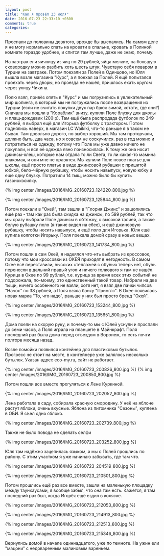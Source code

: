```yaml
---
layout: post
title: "Как я провёл 23 июля"
date: 2016-07-23 22:33:10 +0300
comments: true
categories: 
---
```

Проспали до половины девятого, врожде бы выспались. На самом деле я не могу нормально спать на кровати в спальне, кровать в Полиной комнате гораздо удобнее, и спится там лучше, даже не знаю, почему.

На завтрак ели яичницу из яиц по 29 рублей, яйца мелкие, на большую сковородку можно разбить хоть шесть штук. Чувствую себя поваром в Турции на завтраке. Потом поехали за Полей в Одинцово, но Юля вышла возле магазина "Курс", а я поехал за Полей. Я ещё попытался проехать через дворы, но проезда не нашёл, пришлось ехать кругом через улицу Чикина.

Полю взял, привёз опять в "Курс" и мы погрузились в увлекательный мир шопинга, в который мы не погружались после возвращения из Турции (если не считать покупки двух пар брюк зимой, кстати, где они?) Сначала мы пошли в "Кораблик" внизу, купили Поле блузку для школы и плащ-дождевик (200 р). Там ещё была распродада футболок по 249 рублей, я выбрал ещё для Игорька футболку с трактором. Потом поднялись наверх, в магазин LC Waikiki, что-то раньше я в таком не бывал. Там довольно дорого, но выбор хороший. Мы там проторчали, должно быть, два часа, но я совсем не соскучился. раз в год можно и потратиться на одежду, потому что Поле мы уже давно ничего не покупали, и вся её одежда явно поизносилась. К тому же она носит джинсы-клеш, которые нам отдала то ли Света, то ли какая-то мамина знакомая, и они мне не нравятся. Мы купили Поле новое платье для школы, ещё просто платье в виде джинсовой рубашки с пришитой юбкой, бело-чёрную рубашку, чтобы носить навыпуск, новую юбку и ещё одну блузку. Потратили 14 тыщ, можно было бы купить газонокосилку. 

{% img center /images/2016/IMG_20160723_124220_800.jpg %}

{% img center /images/2016/IMG_20160723_125844_800.jpg %}

Потом поехали в "Окей", там зашли в "Глория Джинс" и зашопились ещё раз - там как раз была скидка на джинсы, по 599 рублей, так что мы сразу выбрали Поле джинсы в обтяжку, с высокой талией, а также белую рубашку поло (я такие видел на ебее), и ещё джинсовую рубашку, чтобы носить навыпуск, и ещё поло для Игорька. Юля ещё купила колготки Игорьку. Поля поехала домой сразу в новых вещах.

{% img center /images/2016/IMG_20160723_141734_800.jpg %}

Потом пошли в сам Окей, я надеялся что-нть выбрать из кроссовок, потому что мои кроссовки из ОКЕЯ приходят в негодность. В самом Окее всё переставили, высоких стеллажей с обувью теперь нет, обувь перенесли в дальний правый угол и ничего толкового я там не нашёл. Курица в Окее по 99 рублей, т.е. курица за время всех этих событий не подорожала, по-моему, это единственный такой товар. Набрали на две тыщи, ничего особенного не взяли, хотя нет, я взял две пачки чипсов "Начос" по 38 рублей, а Поля взяла банку "Принглс". В Окее появилась новая марка "То, что надо", раньше у них был просто бренд "Окей".

{% img center /images/2016/IMG_20160723_153244_800.jpg %}

{% img center /images/2016/IMG_20160723_135651_800.jpg %}

Дома поели на скорую руку, и почему-то мы с Юлей уснули и проспали до семи часов, а Поля играла на планшете в Майнкрафт. Поля последний раз была дома перед отъездом в Воронеж, то есть почти полтора месяца назад.

Возле помойки появился контейнер для пластиковых бутылок. Прогресс не стоит на месте, в контейнере уже валялось несколько бутылок. Указан адрес eco-my.ru, сайт не работает.

{% img center /images/2016/IMG_20160723_200826_800.jpg %}
{% img center /images/2016/IMG_20160723_200850_800.jpg %}

Потом пошли все вместе прогуляться к Лене Куркиной.

{% img center /images/2016/IMG_20160723_202052_800.jpg %}

Лена работала в саду, собирала красную смородину. У неё на яблоне растут яблоки, очень вкусные. Яблона из питомника "Сезоны", куплена в ОБИ. Я съел одно яблоко. 

{% img center /images/2016/IMG_20160723_202739_800.jpg %}

Также не было повода не сделать селфи

{% img center /images/2016/IMG_20160723_203252_800.jpg %}

Юля там надёжно зацепилась языком, а мы с Полей прошлись по району. С этим участком я уже начинаю забывать, где там что.

{% img center /images/2016/IMG_20160723_204519_800.jpg %}

{% img center /images/2016/IMG_20160723_210501_800.jpg %}

Потом прошлись ещё раз все вместе, зашли на маленькую площадку между таунхаусами, я вообще забыл, что она там есть. Кажется, я там последний раз был, когда Игорёк ещё ездил в коляске. 

{% img center /images/2016/IMG_20160723_212053_800.jpg %}

{% img center /images/2016/IMG_20160723_214913_800.jpg %}

{% img center /images/2016/IMG_20160723_212513_800.jpg %}

{% img center /images/2016/IMG_20160723_215346_800.jpg %}

Вернулись домой в начале одиннадцатого, уже по темноте. На ужин ели "мацони" с недоваренным малиновым вареньем.


